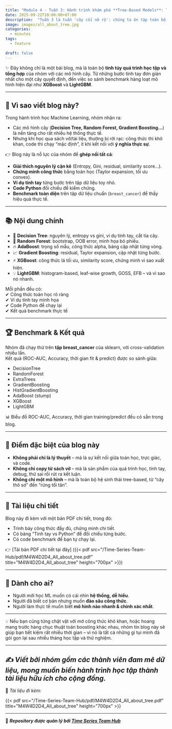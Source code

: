 ```yaml
---
title: "Module 4 - Tuần 3: Hành trình khám phá **Tree-Based Models**: Từ lý thuyết đến thực chiến"
date: 2025-09-22T10:00:00+07:00
description:  "Tuần 3 là tuần 'cây cối nở rộ': chúng ta ôn tập toàn bộ họ nhà Tree từ Random Forest đến XGBoost, rồi học LightGBM!"
image: images/all_about_tree.jpg
categories:  
  - minutes  
tags:  
  - feature
  
draft: false
---
```


✨ Đây không chỉ là một bài blog, mà là toàn bộ **tinh túy quá trình học tập và tổng hợp** của nhóm với các mô hình cây. Từ những bước tính tay đơn giản nhất cho một cây quyết định, đến việc so sánh benchmark hàng loạt mô hình hiện đại như **XGBoost** và **LightGBM**.  


---

## 🚀 Vì sao viết blog này?

Trong hành trình học Machine Learning, nhóm nhận ra:  
- Các mô hình cây (**Decision Tree, Random Forest, Gradient Boosting…**) là nền tảng cho rất nhiều hệ thống thực tế.  
- Nhưng khi học qua sách vở/tài liệu, thường bị rời rạc: công thức thì khô khan, code thì chạy “mặc định”, ít khi kết nối với **ý nghĩa thực sự**.  

👉 Blog này là nỗ lực của nhóm để **ghép nối tất cả**:  
- **Giải thích nguyên lý cặn kẽ** (Entropy, Gini, residual, similarity score…).  
- **Chứng minh công thức** bằng toán học (Taylor expansion, tối ưu convex).  
- **Ví dụ tính tay** từng bước trên tập dữ liệu toy nhỏ.  
- **Code Python** đối chiếu để kiểm chứng.  
- **Benchmark toàn diện** trên tập dữ liệu chuẩn (`breast_cancer`) để thấy hiệu quả thực tế.

---

## 📚 Nội dung chính

- 🌱 **Decision Tree**: nguyên lý, entropy vs gini, ví dụ tính tay, cắt tỉa cây.  
- 🌲 **Random Forest**: bootstrap, OOB error, minh họa bỏ phiếu.  
- 🔥 **AdaBoost**: trọng số mẫu, công thức alpha, bảng cập nhật từng vòng.  
- 📈 **Gradient Boosting**: residual, Taylor expansion, cập nhật từng bước.  
- ⚡ **XGBoost**: công thức lá tối ưu, similarity score, chứng minh vì sao xuất hiện.  
- 💡 **LightGBM**: histogram-based, leaf-wise growth, GOSS, EFB – và vì sao nó nhanh.  

Mỗi phần đều có:  
✔ Công thức toán học rõ ràng  
✔ Ví dụ tính tay minh họa  
✔ Code Python để chạy lại  
✔ Kết quả benchmark thực tế

---

## 🏆 Benchmark & Kết quả

Nhóm đã chạy thử trên **tập breast_cancer** của sklearn, với cross-validation nhiều lần.  
Kết quả (ROC-AUC, Accuracy, thời gian fit & predict) được so sánh giữa:  

- DecisionTree  
- RandomForest  
- ExtraTrees  
- GradientBoosting  
- HistGradientBoosting  
- AdaBoost (stump)  
- XGBoost  
- LightGBM  

📊 Biểu đồ ROC-AUC, Accuracy, thời gian training/predict đều có sẵn trong blog.  

---

## 🔑 Điểm đặc biệt của blog này

- **Không phải chỉ là lý thuyết** – mà là sự kết nối giữa toán học, trực giác, và code.  
- **Không chỉ copy từ sách vở** – mà là sản phẩm của quá trình học, tính tay, debug, thử sai rồi rút ra kết luận.  
- **Không chỉ một mô hình** – mà là toàn bộ hệ sinh thái tree-based, từ “cây thô sơ” đến “rừng tối tân”.

---

## 📄 Tài liệu chi tiết

Blog này đi kèm với một bản PDF chi tiết, trong đó:  
- Trình bày công thức đầy đủ, chứng minh chi tiết.  
- Có bảng “Tính tay vs Python” để đối chiếu từng bước.  
- Có code benchmark để bạn tự chạy lại.  

👉 [Tải bản PDF chi tiết tại đây]
({{< pdf src="/Time-Series-Team-Hub/pdf/M4W4D2D4_All_about_tree.pdf" title="M4W4D2D4_All_about_tree" height="700px" >}})

---

## 🎯 Dành cho ai?

- Người mới học ML muốn có cái nhìn **hệ thống, dễ hiểu**.  
- Người đã biết cơ bản nhưng muốn **đào sâu công thức**.  
- Người làm thực tế muốn biết **mô hình nào nhanh & chính xác nhất**.  

---

💡 Nếu bạn cũng từng chật vật với mớ công thức khô khan, hoặc hoang mang trước hàng chục thuật toán boosting khác nhau, nhóm tin blog này sẽ giúp bạn tiết kiệm rất nhiều thời gian – vì nó là tất cả những gì tụi mình đã gói gọn lại sau nhiều tháng học tập và thử nghiệm.

---

✍️ *Viết bởi nhóm gồm các thành viên đam mê dữ liệu, mong muốn biến hành trình học tập thành tài liệu hữu ích cho cộng đồng.*
---

📂 _Tài liệu đi kèm:_ 

{{< pdf src="/Time-Series-Team-Hub/pdf/M4W4D2D4_All_about_tree.pdf" title="M4W4D2D4_All_about_tree" height="700px" >}}  

---

🧠 **_Repository được quản lý bởi [Time Series Team Hub](https://github.com/Jennifer1907/Time-Series-Team-Hub)_**
